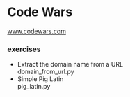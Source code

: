 # Code Wars
www.codewars.com

### exercises
- Extract the domain name from a URL\
domain_from_url.py
- Simple Pig Latin\
pig_latin.py

